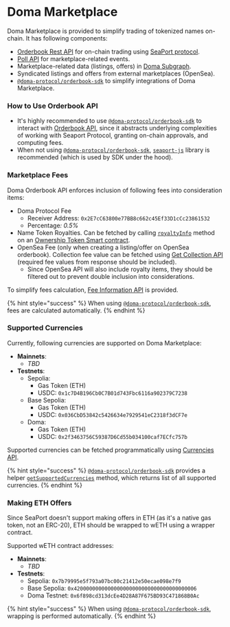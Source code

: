 # Doma Marketplace

Doma Marketplace is provided to simplify trading of tokenized names on-chain. It has following components:

* [Orderbook Rest API](api-reference/orderbook-api) for on-chain trading using [SeaPort protocol](https://github.com/ProjectOpenSea/seaport).
* [Poll API](api-reference/poll-api) for marketplace-related events.
* Marketplace-related data (listings, offers) in [Doma Subgraph](api-reference/doma-multi-chain-subgraph).
* Syndicated listings and offers from external marketplaces (OpenSea).
* [`@doma-protocol/orderbook-sdk`](https://www.npmjs.com/package/@doma-protocol/orderbook-sdk) to simplify integrations of Doma Marketplace.

### How to Use Orderbook API

* It's highly recommended to use [`@doma-protocol/orderbook-sdk`](https://www.npmjs.com/package/@doma-protocol/orderbook-sdk) to interact with [Orderbook API](api-reference/orderbook-api), since it abstracts underlying complexities of working with Seaport Protocol, granting on-chain approvals, and computing fees.
* When not using [`@doma-protocol/orderbook-sdk`](https://www.npmjs.com/package/@doma-protocol/orderbook-sdk),  [`seaport-js`](https://github.com/ProjectOpenSea/seaport-js) library is recommended (which is used by SDK under the hood).

### Marketplace Fees

Doma Orderbook API enforces inclusion of following fees into consideration items:

* Doma Protocol Fee
  * Receiver Address: `0x2E7cC63800e77BB8c662c45Ef33D1cCc23861532`
  * Percentag&#x65;_: 0.5%_
* Name Token Royalties. Can be fetched by calling [`royaltyInfo`](https://eips.ethereum.org/EIPS/eip-2981) method on an [Ownership Token Smart contract](../api-reference/doma-smart-contracts-api#ownership-token-contract).
* OpenSea Fee (only when creating a listing/offer on OpenSea orderbook). Collection fee value can be fetched using [Get Collection API](https://docs.opensea.io/reference/get_collection) (required fee values from response should be included).
  * Since OpenSea API will also include royalty items, they should be filtered out to prevent double inclusion into considerations.

To simplify fees calculation, [Fee Information API](../api-reference/orderbook-api#get-v1-orderbook-fee-orderbook-chainid-contractaddress) is provided.&#x20;

{% hint style="success" %}
When using [`@doma-protocol/orderbook-sdk`](https://www.npmjs.com/package/@doma-protocol/orderbook-sdk), fees are calculated automatically.
{% endhint %}

### Supported Currencies

Currently, following currencies are supported on Doma Marketplace:

* **Mainnets**:
  * _TBD_
* **Testnets**:
  * Sepolia:
    * Gas Token (ETH)
    * USDC: `0x1c7D4B196Cb0C7B01d743Fbc6116a902379C7238`
  * Base Sepolia:
    * Gas Token (ETH)
    * USDC: `0x036CbD53842c5426634e7929541eC2318f3dCF7e`&#x20;
  * Doma:
    * Gas Token (ETH)
    * USDC: `0x2f3463756C59387D6Cd55b034100caf7ECfc757b`

Supported currencies can be fetched programmatically using [Currencies API](../api-reference/orderbook-api#get-v1-orderbook-currencies-chainid-contractaddress-orderbook).

{% hint style="success" %}
[`@doma-protocol/orderbook-sdk`](https://www.npmjs.com/package/@doma-protocol/orderbook-sdk) provides a helper [`getSupportedCurrencies`](https://www.npmjs.com/package/@doma-protocol/orderbook-sdk#user-content-get-supported-currencies) method, which returns list of all supported currencies.
{% endhint %}

### Making ETH Offers

Since SeaPort doesn't support making offers in ETH (as it's a native gas token, not an ERC-20), ETH should be wrapped to wETH using a wrapper contract.

Supported wETH contract addresses:

* **Mainnets**:
  * _TBD_
* **Testnets**:
  * Sepolia: `0x7b79995e5f793a07bc00c21412e50ecae098e7f9`
  * Base Sepolia: `0x4200000000000000000000000000000000000006`
  * Doma Testnet: `0x6f898cd313dcEe4D28A87F675BD93C471868B0Ac`

{% hint style="success" %}
When using [`@doma-protocol/orderbook-sdk`](https://www.npmjs.com/package/@doma-protocol/orderbook-sdk), wrapping is performed automatically.
{% endhint %}
